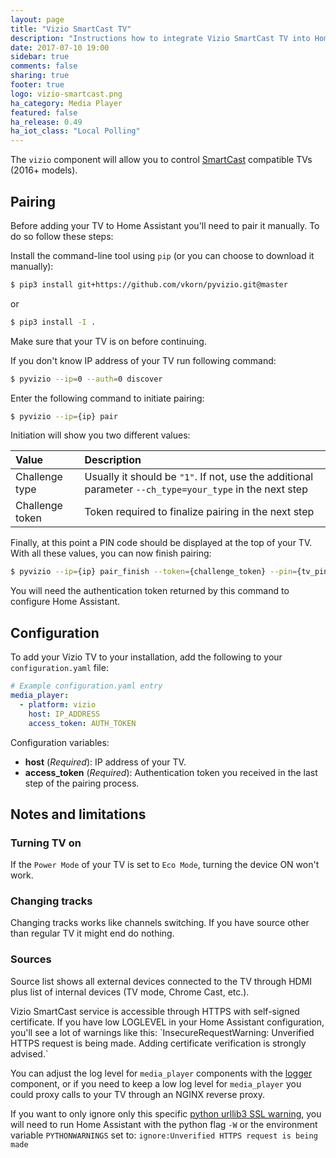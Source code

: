 ```yaml
---
layout: page
title: "Vizio SmartCast TV"
description: "Instructions how to integrate Vizio SmartCast TV into Home Assistant."
date: 2017-07-10 19:00
sidebar: true
comments: false
sharing: true
footer: true
logo: vizio-smartcast.png
ha_category: Media Player
featured: false
ha_release: 0.49
ha_iot_class: "Local Polling"
---
```


The `vizio` component will allow you to control [SmartCast](https://www.vizio.com/smartcast-app) compatible TVs (2016+ models). 

## Pairing

Before adding your TV to Home Assistant you'll need to pair it manually. To do so follow these steps:

Install the command-line tool using `pip` (or you can choose to download it manually):

```bash
$ pip3 install git+https://github.com/vkorn/pyvizio.git@master
```

or

```bash
$ pip3 install -I .
```

Make sure that your TV is on before continuing.

If you don't know IP address of your TV run following command:

```bash 
$ pyvizio --ip=0 --auth=0 discover
```

Enter the following command to initiate pairing:

```bash
$ pyvizio --ip={ip} pair
```

Initiation will show you two different values:

| Value           | Description          |
|:----------------|:---------------------|
| Challenge type  | Usually it should be `"1"`. If not, use the additional parameter `--ch_type=your_type` in the next step |
| Challenge token | Token required to finalize pairing in the next step |

Finally, at this point a PIN code should be displayed at the top of your TV. With all these values, you can now finish pairing:

```bash
$ pyvizio --ip={ip} pair_finish --token={challenge_token} --pin={tv_pin} 
```

You will need the authentication token returned by this command to configure Home Assistant. 

## Configuration

To add your Vizio TV to your installation, add the following to your `configuration.yaml` file: 

```yaml
# Example configuration.yaml entry
media_player:
  - platform: vizio
    host: IP_ADDRESS
    access_token: AUTH_TOKEN
```

Configuration variables:

- **host** (*Required*): IP address of your TV.
- **access_token** (*Required*): Authentication token you received in the last step of the pairing process.

## Notes and limitations

### Turning TV on

If the `Power Mode` of your TV is set to `Eco Mode`, turning the device ON won't work.

### Changing tracks 

Changing tracks works like channels switching. If you have source other than regular TV it might end do nothing. 

### Sources

Source list shows all external devices connected to the TV through HDMI plus list of internal devices (TV mode, Chrome Cast, etc.).

<p class='note'>
Vizio SmartCast service is accessible through HTTPS with self-signed certificate. If you have low LOGLEVEL in your Home Assistant configuration, you'll see a lot of warnings like this:
`InsecureRequestWarning: Unverified HTTPS request is being made. Adding certificate verification is strongly advised.`

You can adjust the log level for `media_player` components with the [logger](https://home-assistant.io/components/logger/) component, or if you need to keep a low log level for `media_player` you could proxy calls to your TV through an NGINX reverse proxy.

If you want to only ignore only this specific [python urllib3 SSL warning](https://urllib3.readthedocs.io/en/latest/advanced-usage.html#ssl-warnings), you will need to run Home Assistant with the python flag `-W` or the environment variable `PYTHONWARNINGS` set to:
`ignore:Unverified HTTPS request is being made`
</p>
